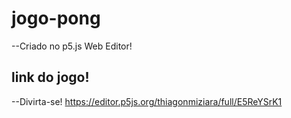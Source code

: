 # jogo-pong
--Criado no p5.js Web Editor!
## link do jogo!
--Divirta-se!
https://editor.p5js.org/thiagonmiziara/full/E5ReYSrK1

